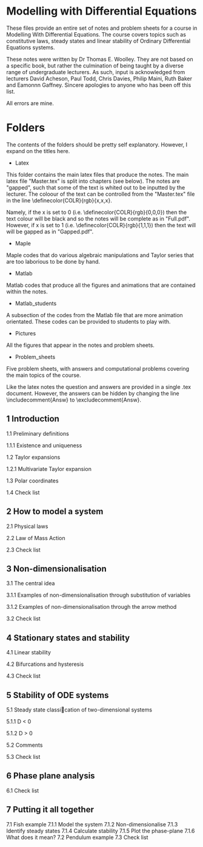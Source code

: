 # Modelling with Differential Equations
These files provide an entire set of notes and problem sheets for a course in Modelling With Differential Equations. The course covers topics such as constitutive laws, steady states and linear stability of Ordinary Differential Equations systems.

These notes were written by Dr Thomas E. Woolley. They are not based on a specific book, but rather the culmination of being taught by a diverse range of undergraduate lecturers. As such, input is acknowledged from lecturers David Acheson, Paul Todd, Chris Davies, Philip Maini, Ruth Baker and Eamonnn Gaffney. Sincere apologies to anyone who has been off this list.

All errors are mine.

# Folders
The contents of the folders should be pretty self explanatory. However, I expand on the titles here.

- Latex

This folder contains the main latex files that produce the notes. The main latex file "Master.tex" is split into chapters (see below). The notes are "gapped", such that some of the text is whited out to be inputted by the lecturer. The coloour of the text can be controlled from the "Master.tex" file in the line \definecolor{COLR}{rgb}{x,x,x}.

Namely, if the x is set to 0 (i.e. \definecolor{COLR}{rgb}{0,0,0}) then the text colour will be black and so the notes will be complete as in "Full.pdf". However, if x is set to 1 (i.e. \definecolor{COLR}{rgb}{1,1,1}) then the text will will be gapped as in "Gapped.pdf".

- Maple

Maple codes that do various algebraic manipulations and Taylor series that are too laborious to be done by hand.

- Matlab

Matlab codes that produce all the figures and animations that are contained within the notes.

- Matlab_students

A subsection of the codes from the Matlab file that are more animation orientated. These codes can be provided to students to play with.

- Pictures

All the figures that appear in the notes and problem sheets.

- Problem_sheets

Five problem sheets, with answers and computational problems covering the main topics of the course.

Like the latex notes the question and answers are provided in a single .tex document. However, the answers can be hidden by changing the line \includecomment{Answ} to \excludecomment{Answ}.


## 1 Introduction
1.1 Preliminary definitions

1.1.1 Existence and uniqueness

1.2 Taylor expansions

1.2.1 Multivariate Taylor expansion

1.3 Polar coordinates

1.4 Check list

## 2 How to model a system
2.1 Physical laws

2.2 Law of Mass Action

2.3 Check list

## 3 Non-dimensionalisation
3.1 The central idea

3.1.1 Examples of non-dimensionalisation through substitution of variables

3.1.2 Examples of non-dimensionalisation through the arrow method

3.2 Check list

## 4 Stationary states and stability
4.1 Linear stability

4.2 Bifurcations and hysteresis

4.3 Check list

## 5 Stability of ODE systems
5.1 Steady state classication of two-dimensional systems

5.1.1 D < 0

5.1.2 D > 0

5.2 Comments

5.3 Check list

## 6 Phase plane analysis
6.1 Check list

## 7 Putting it all together
7.1 Fish example
7.1.1 Model the system
7.1.2 Non-dimensionalise
7.1.3 Identify steady states
7.1.4 Calculate stability
7.1.5 Plot the phase-plane
7.1.6 What does it mean?
7.2 Pendulum example
7.3 Check list
